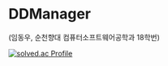 # DDManager

(임동우, 순천향대 컴퓨터소프트웨어공학과 18학번)

[![solved.ac Profile](http://mazassumnida.wtf/api/v2/generate_badge?boj=DDManager)](https://solved.ac/profile/DDManager)
